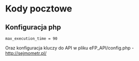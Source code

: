 # Kody pocztowe

## Konfiguracja php
```
max_execution_time = 90
```

Oraz konfiguracja kluczy do API w pliku eFP_API/config.php - http://sejmometr.pl/
